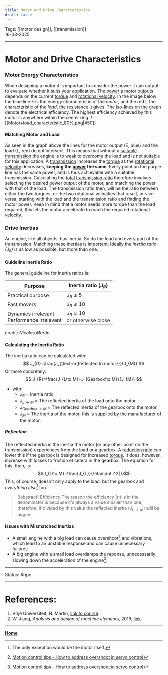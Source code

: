 ```yaml
---
title: Motor and Drive Characteristics
draft: false
---
```

Tags: [[motor design]], [[transmission]]  <br>16-03-2025

---
# Motor and Drive Characteristics
### Motor Energy Characteristics
When designing a motor it is important to consider the power it can output to evaluate whether it suits your application. The [power](Power.md) a motor outputs depends on the current [torque](Torque.md) and [rotational velocity](angular%20velocity).
In the image below the blue line E is the energy characteristic of the _motor_, and the red L the characteristic of the _load_, the resistance it gives. 
The iso-lines on the graph denote the electrical efficiency. The highest efficiency achieved by this motor is anywhere within the center ring.
![[Motor+load_characteristic_80%.png|450]] 
#### Matching Motor and Load
As seen in the graph above the lines for the motor output (E, blue) and the load (L, red) do not intersect. This means that without a [suitable transmission](Transmission%20design) the engine is to weak to overcome the load and is not suitable for this application.
A [transmission](Transmission%20Design.md) increases the [torque](Torque.md) as the [rotational velocity](angular%20velocity) decreases, __keeping the [power](Power.md) the same__. Every point on the purple line has the same power, and is thus achievable with a suitable transmission. Calculating the [total transmission ratio](Transmission%20Design.md) therefore involves selecting the desired power output of the motor, and matching the power with that of the load. The transmission ratio then, will be the ratio between either the two torques, or the two rotational velocities that result, or vice versa, starting with the load and the transmission ratio and finding the motor power.
Keep in mind that a motor needs more torque than the load required, this lets the motor accelerate to reach the required rotational velocity.
### Drive Inertias
An engine, like all objects, has inertia. So do the load and every part of the transmission. Matching these inertias is important. Ideally the _inertia ratio ($J_R$)_ is as low as possible, but more than one.
#### Guideline Inertia Ratio
The general guideline for inertia ratios is:

| Purpose                                        | Inertia ratio ($J_R$)                  |
| ---------------------------------------------- | -------------------------------------- |
| Practical purpose                              | $J_{R}\le5$                            |
| Fast movers                                    | $J_{R}\le10$                           |
| Dynamics irrelevant <br>Performance irrelevant | $J_{R}\approx10$<br>or otherwise close |
credit: _Nicolas Martin_
#### Calculating the Inertia Ratio
The inertia ratio can be calculated with:
$$
J_{R}=\frac{J_{\textrm{Reflected to motor}}}{J_{M}}
$$
Or more concretely:
$$
J_{R}=\frac{J_{L\to M}+J_{Gearbox\to M}}{J_{M}}
$$
- with:
	- $J_R$ = Inertia ratio
	- $J_{L\to M}$ = The reflected inertia of the load onto the motor
	- $J_{Gearbox\to M}$ = The reflected inertia of the gearbox onto the motor
	- $J_M$ = The inertia of the motor, this is supplied by the manufacturer of the motor.
##### Reflection
The reflected inertia is the inertia the motor (or any other point on the transmission) experiences from the load or a gearbox. A [reduction ratio](Gears#gear%20ratios) can lower this if the gearbox is designed for increased [torque](torque). It does, however, increase with losses to friction et cetera in the gearbox. The equation for this, then, is:<br>
$$J_{L\to M}=\frac{J_{L}}{\eta\cdot i^2{}}$$
This, of course, doesn't only apply to the load, but the gearbox and _everything else[^except]_ too.
> [!abstract] Efficiency
> The reason the efficiency ($\eta$) is in the denominator is because it's always a value smaller than one, therefore, if divided by this value the reflected inertia ($J_{L\to M}$) will be bigger.

#### Issues with Mismatched Inertias
- A small engine with a big load can cause overshoot[^overshoot] and vibrations, which lead to an unstable response and can cause unnecessary failures.
- A big engine with a small load overdamps the reponse, unnecessarily slowing down the acceleration of the engine[^overshoot].










---
Status: #ripe

---
# References:
[^overshoot]: [Motion control tips - How to address overshoot in servo control](https://www.motioncontroltips.com/how-to-address-overshoot-in-servo-control/)
[^except]: The only exception would be the motor itself.
1. Vrije Universiteit, N. Martin, [link to course](https://canvas.utwente.nl/courses/15351/modules/77332).
2. W. Jiang, _Analysis and design of machine elements_, 2019, [link](https://ut.on.worldcat.org/oclc/1084505954).
---
__[Home](!%20Machine%20Elements%20Overview.md)__